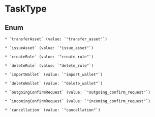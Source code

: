 
# TaskType

## Enum


    * `transferAsset` (value: `"transfer_asset"`)

    * `issueAsset` (value: `"issue_asset"`)

    * `createRule` (value: `"create_rule"`)

    * `deleteRule` (value: `"delete_rule"`)

    * `importWallet` (value: `"import_wallet"`)

    * `deleteWallet` (value: `"delete_wallet"`)

    * `outgoingConfirmRequest` (value: `"outgoing_confirm_request"`)

    * `incomingConfirmRequest` (value: `"incoming_confirm_request"`)

    * `cancellation` (value: `"cancellation"`)



